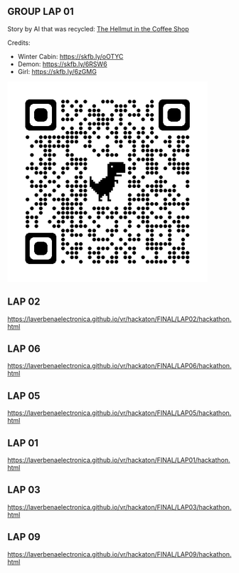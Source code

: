## GROUP LAP 01
Story by AI that was recycled: [The Hellmut in the Coffee Shop](https://storiesby.ai/p/the-hellmouth-in-the-coffee-shop)  

Credits:  
* Winter Cabin: https://skfb.ly/oOTYC
* Demon: https://skfb.ly/6RSW6 
* Girl: https://skfb.ly/6zGMG

![QR](LAP01/qrcode_lap01.png)

## LAP 02
https://laverbenaelectronica.github.io/vr/hackaton/FINAL/LAP02/hackathon.html

## LAP 06
https://laverbenaelectronica.github.io/vr/hackaton/FINAL/LAP06/hackathon.html

## LAP 05
https://laverbenaelectronica.github.io/vr/hackaton/FINAL/LAP05/hackathon.html

## LAP 01
https://laverbenaelectronica.github.io/vr/hackaton/FINAL/LAP01/hackathon.html

## LAP 03
https://laverbenaelectronica.github.io/vr/hackaton/FINAL/LAP03/hackathon.html

## LAP 09
https://laverbenaelectronica.github.io/vr/hackaton/FINAL/LAP09/hackathon.html
